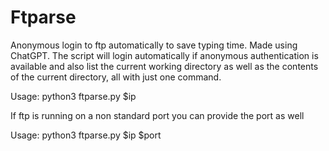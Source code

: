 # Ftparse
Anonymous login to ftp automatically to save typing time. Made using ChatGPT. The script will login automatically if anonymous authentication is available and also list the current working directory as well as the contents of the current directory, all with just one command.

Usage: python3 ftparse.py $ip

If ftp is running on a non standard port you can provide the port as well 

Usage: python3 ftparse.py $ip $port

